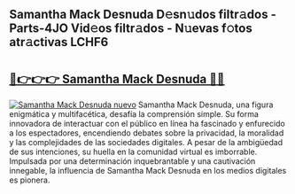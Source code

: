 ## Samantha Mack Desnuda D𝚎sn𝚞dos filtr𝚊dos - Parts-4JO Vid𝚎os filtr𝚊dos - N𝚞evas f𝚘tos atr𝚊ctivas LCHF6

# <h2><a href="http://mb4xgo.tromn.icu/?c=Samantha+Mack+Desnuda">🔗👉👉👉 Samantha Mack Desnuda 🔗🔗</a></h2>

[![Samantha Mack Desnuda nuevo](https://i.imgur.com/pEAQMta.gif)](http://mb4xgo.tromn.icu/?c=Samantha+Mack+Desnuda)
Samantha Mack Desnuda, una figura enigmática y multifacética, desafía la comprensión simple. Su forma innovadora de interactuar con el público en línea ha fascinado y enfurecido a los espectadores, encendiendo debates sobre la privacidad, la moralidad y las complejidades de las sociedades digitales. A pesar de la ambigüedad de sus intenciones, su huella en la comunidad virtual es imborrable. Impulsada por una determinación inquebrantable y una cautivación innegable, la influencia de Samantha Mack Desnuda en los medios digitales es pionera.
